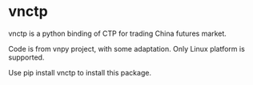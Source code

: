 # vnctp
vnctp is a python binding of CTP for trading China futures market.

Code is from vnpy project, with some adaptation. Only Linux platform is supported.

Use pip install vnctp to install this package.

